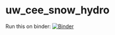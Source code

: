 # uw_cee_snow_hydro

Run this on binder: [![Binder](https://mybinder.org/badge_logo.svg)](https://mybinder.org/v2/gh/arbennett/uw_cee_snow_hydro/HEAD)
